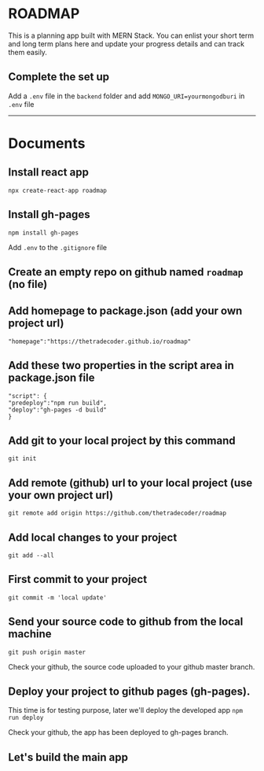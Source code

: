 # ROADMAP
This is a planning app built with MERN Stack. 
You can enlist your short term and long term plans here and update your progress details and can track them easily.

## Complete the set up

Add a `.env` file in the `backend` folder and add `MONGO_URI=yourmongodburi` in `.env` file

***

# Documents 
## Install react app
`npx create-react-app roadmap`

## Install gh-pages
`npm install gh-pages`

Add `.env` to the `.gitignore` file 

## Create an empty repo on github named `roadmap` (no file)

## Add homepage to package.json (add your own project url)
`"homepage":"https://thetradecoder.github.io/roadmap"`

## Add these two properties in the script area in package.json file

```
"script": {
"predeploy":"npm run build",
"deploy":"gh-pages -d build"
}
```
## Add git to your local project by this command
`git init`


## Add remote (github) url to your local project (use your own project url)
`git remote add origin https://github.com/thetradecoder/roadmap`

## Add local changes to your project
`git add --all`

## First commit to your project 
`git commit -m 'local update'`

## Send your source code to github from the local machine
`git push origin master`

Check your github, the source code uploaded to your github master branch.

## Deploy your project to github pages (gh-pages). 
This time is for testing purpose, later we'll deploy the developed app
`npm run deploy`

Check your github, the app has been deployed to gh-pages branch.

## Let's build the main app
